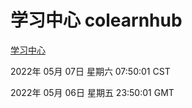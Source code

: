 # 学习中心 colearnhub
[学习中心](http://59.174.24.229:56308/colearnhub/)

2022年 05月 07日 星期六 07:50:01 CST

2022年 05月 06日 星期五 23:50:01 GMT
